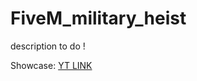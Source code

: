 # FiveM_military_heist

description to do !

Showcase: <a href="https://youtu.be/C4wJqKuE6rU" target="_blank">YT LINK</a>
